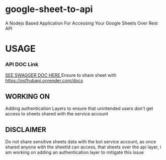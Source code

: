 # google-sheet-to-api
A Nodejs Based Application For Accessing Your Google Sheets Over Rest API



# USAGE
### API DOC Link
[ SEE SWAGGER DOC HERE ](https://psfhubapi.onrender.com/docs)
Ensure to share sheet with https://psfhubapi.onrender.com/docs

## WORKING ON
Adding authentication Layers to ensure that unintended users don't get access to sheets shared with the service account

## DISCLAIMER
Do not share sensitive sheets data with the bot service account, as once shared anyone with the sheetId can access, that sheets over the api layer,
i am working on adding an authentication layer to mitigate this issue
